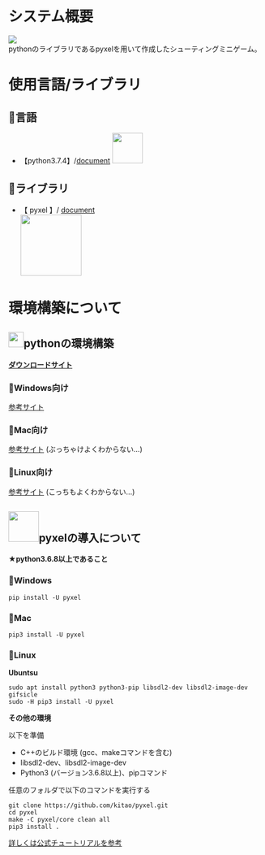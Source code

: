 
# システム概要
<img src="https://user-images.githubusercontent.com/46548311/85531564-d9226800-b649-11ea-9f23-c93de56bf120.PNG"><br>
pythonのライブラリであるpyxelを用いて作成したシューティングミニゲーム。  

# 使用言語/ライブラリ

## :speech_balloon:言語
- 【python3.7.4】/[document](https://www.python.org/)
<img src="https://cdn.svgporn.com/logos/python.svg" width="60px"><br>

## :closed_book:ライブラリ
- 【 pyxel 】/ [document](https://github.com/kitao/pyxel/blob/master/README.ja.md) <br>
<img src="https://raw.githubusercontent.com/kitao/pyxel/master/images/pyxel_logo_152x64.png" width="120px"><br>

# 環境構築について

## <img src="https://cdn.svgporn.com/logos/python.svg" width="30px">pythonの環境構築

**[ダウンロードサイト](https://www.python.org/downloads/)**

### :mountain_cableway:Windows向け 
[参考サイト](https://prog-8.com/docs/python-env-win)

### :apple:Mac向け
[参考サイト](https://prog-8.com/docs/python-env)
(ぶっちゃけよくわからない...)

### :penguin:Linux向け
[参考サイト](https://web-camp.io/magazine/archives/13267)
(こっちもよくわからない...)

## <img src="https://raw.githubusercontent.com/kitao/pyxel/master/images/pyxel_logo_152x64.png" width="60px">pyxelの導入について

**★python3.6.8以上であること**

### :mountain_cableway:Windows
```
pip install -U pyxel
```

### :apple:Mac

```
pip3 install -U pyxel
```

### :penguin:Linux

**Ubuntsu**

```
sudo apt install python3 python3-pip libsdl2-dev libsdl2-image-dev gifsicle
sudo -H pip3 install -U pyxel
```

**その他の環境**

以下を準備
- C++のビルド環境 (gcc、makeコマンドを含む)
- libsdl2-dev、libsdl2-image-dev
- Python3 (バージョン3.6.8以上)、pipコマンド

任意のフォルダで以下のコマンドを実行する
```
git clone https://github.com/kitao/pyxel.git
cd pyxel
make -C pyxel/core clean all
pip3 install .
```

[詳しくは公式チュートリアルを参考](https://github.com/kitao/pyxel/blob/master/README.ja.md)
